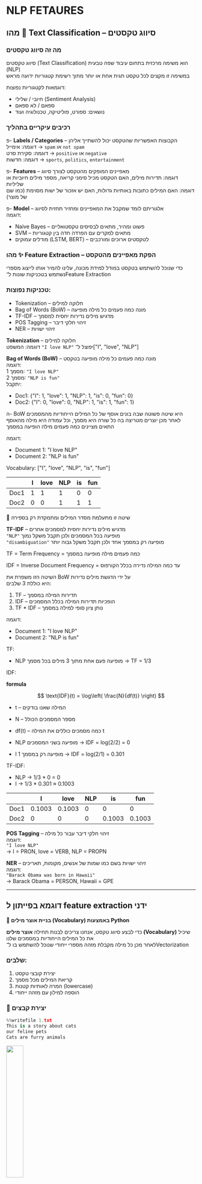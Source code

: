 # NLP FETAURES

## מהו 🧠 Text Classification – סיווג טקסטים

### מה זה סיווג טקסטים

סיווג טקסטים (Text Classification) הוא משימה מרכזית בתחום עיבוד שפה טבעית (NLP)  
במשימה זו מקצים לכל טקסט תגית אחת או יותר מתוך רשימת קטגוריות ידועה מראש

דוגמאות לקטגוריות נפוצות:
- חיובי / שלילי (Sentiment Analysis)
- ספאם / לא ספאם
- נושאים: ספורט, פוליטיקה, טכנולוגיה ועוד

### רכיבים עיקריים בתהליך

פ- **Labels / Categories** – הקבוצות האפשריות שהטקסט יכול להשתייך אליהן  
  דוגמה: אימייל → `spam` או `not spam`  
  דוגמה: סקירת סרט → `positive` או `negative`  
  דוגמה: חדשות → `sports`, `politics`, `entertainment`

פ- **Features** – מאפיינים המופקים מהטקסט לצורך סיווג  
  דוגמה: תדירות מילים, האם הטקסט מכיל סימני קריאה, מספר מילים חיוביות או שליליות  
  דוגמה: האם המילים כתובות באותיות גדולות, האם יש אזכור של ישות מסוימת (כמו שם של מוצר)

פ- **Model** – אלגוריתם לומד שמקבל את המאפיינים ומחזיר תחזית לסיווג  
  דוגמה:  
  - Naive Bayes – פשוט ומהיר, מתאים לבסיסים טקסטואליים  
  - SVM – מתאים למקרים עם הפרדה חדה בין קטגוריות  
  - מודלים עמוקים (LSTM, BERT) – לטקסטים ארוכים ומורכבים

### מהו ✨ Feature Extraction – הפקת מאפיינים מהטקסט

כדי שנוכל להשתמש בטקסט במודל למידת מכונה, עלינו להמיר אותו לייצוג מספרי  
נשתמש בטכניקות שונות ל־Feature Extraction

### טכניקות נפוצות:

- Tokenization – חלוקה למילים
- Bag of Words (BoW) – מונה כמה פעמים כל מילה מופיעה
- TF-IDF – מדגיש מילים נדירות יחסית למסמך
- POS Tagging – זיהוי חלקי דיבר
- NER – זיהוי ישויות

**Tokenization** – חלוקה למילים  
  דוגמה: המשפט `"I love NLP"` יפוצל ל־["I", "love", "NLP"]

**Bag of Words (BoW)** – מונה כמה פעמים כל מילה מופיעה בטקסט  
  דוגמה:  
  מסמך 1: `"I love NLP"`  
  מסמך 2: `"NLP is fun"`  
  יתקבל:  
  - Doc1: {"I": 1, "love": 1, "NLP": 1, "is": 0, "fun": 0}  
  - Doc2: {"I": 0, "love": 0, "NLP": 1, "is": 1, "fun": 1}

ה- BoW היא שיטה פשוטה שבה בונים אוסף של כל המילים הייחודיות מהמסמכים  
לאחר מכן יוצרים מטריצה בה כל שורה היא מסמך, וכל עמודה היא מילה מהאוסף  
התאים מציינים כמה פעמים מילה הופיעה במסמך

דוגמה:

- Document 1: "I love NLP"  
- Document 2: "NLP is fun"

Vocabulary: ["I", "love", "NLP", "is", "fun"]

|       | I | love | NLP | is | fun |
|-------|---|------|-----|----|-----|
| Doc1  | 1 | 1    | 1   | 0  | 0   |
| Doc2  | 0 | 0    | 1   | 1  | 1   |

📌 שיטה זו מתעלמת מסדר המילים ומתמקדת רק בספירה  

**TF-IDF** – מדגיש מילים נדירות יחסית למסמכים אחרים  
  `"NLP"` מופיעה בכל המסמכים ולכן תקבל משקל נמוך  
  `"disambiguation"` מופיעה רק במסמך אחד ולכן תקבל משקל גבוה יותר

TF = Term Frequency = כמה פעמים מילה מופיעה במסמך

IDF = Inverse Document Frequency = עד כמה המילה נדירה בכלל הקורפוס

השיטה הזו משפרת את BoW על ידי הדגשת מילים נדירות  
היא כוללת 3 שלבים:

1. TF – תדירות המילה במסמך  
2. IDF – הופכיות תדירות המילה בכלל המסמכים  
3. TF * IDF – נותן ציון סופי למילה במסמך

דוגמה:

- Document 1: "I love NLP"  
- Document 2: "NLP is fun"

TF:
- NLP מופיעה פעם אחת מתוך 3 מילים בכל מסמך → TF = 1/3

IDF:

**formula**

$$
\text{IDF}(t) = \log\left( \frac{N}{df(t)} \right)
$$

-  t  – המילה שאנו בודקים
-  N  – מספר המסמכים הכולל
-  df(t)  – כמה מסמכים כוללים את המילה t


- NLP מופיעה בשני המסמכים → IDF = log(2/2) = 0  
- I מופיעה רק במסמך 1 → IDF = log(2/1) = 0.301

TF-IDF:
- NLP → 1/3 * 0 = 0  
- I → 1/3 * 0.301 ≈ 0.1003

|       | I      | love   | NLP | is     | fun    |
|-------|--------|--------|-----|--------|--------|
| Doc1  | 0.1003 | 0.1003 | 0   | 0      | 0      |
| Doc2  | 0      | 0      | 0   | 0.1003 | 0.1003 |


**POS Tagging** – זיהוי חלקי דיבר עבור כל מילה  
  דוגמה:  
  `"I love NLP"`  
  → I = PRON, love = VERB, NLP = PROPN

**NER** – זיהוי ישויות בשם כמו שמות של אנשים, מקומות, תאריכים  
  דוגמה:  
  `"Barack Obama was born in Hawaii"`  
  → Barack Obama = PERSON, Hawaii = GPE

---

## דוגמא בפייתון ל feature extraction ידני

**🧠 בניית אוצר מילים (Vocabulary) באמצעות Python**

כדי לבצע סיווג טקסט, אנחנו צריכים לבנות תחילה **אוצר מילים (Vocabulary)** שיכיל את כל המילים הייחודיות במסמכים שלנו  
לאחר מכן כל מילה מקבלת מזהה מספרי ייחודי שנוכל להשתמש בו ל־Vectorization

### שלבים:
1. יצירת קובצי טקסט
2. קריאת המילים מכל מסמך
3. המרה לאותיות קטנות (lowercase)
4. הוספה למילון עם מזהה ייחודי

### 📄 יצירת קבצים

```python
%%writefile 1.txt
This is a story about cats
our feline pets
Cats are furry animals
```

<img src="nlp18.jpg" style="width: 30%" />

```python
%%writefile 2.txt
This story is about surfing
Catching waves is fun
Surfing is a popular water sport
```

<img src="nlp19.jpg" style="width: 30%" />

בניית אוצר מילים

```python
vocab = {}
i = 0

with open("1.txt") as f:
    for word in f.read().split():
        word = word.lower()
        if word not in vocab:
            vocab[word] = i
            i += 1

with open("2.txt") as f:
    for word in f.read().split():
        word = word.lower()
        if word not in vocab:
            vocab[word] = i
            i += 1

print(vocab)
```

Output:
```
{'this': 0, 'is': 1, 'a': 2, 'story': 3, 'about': 4, 'cats': 5, 'our': 6, 'feline': 7, 'pets': 8, 
 'are': 9, 'furry': 10, 'animals': 11, 'surfing': 12, 'catching': 13, 'waves': 14, 'fun': 15, 
 'popular': 16, 'water': 17, 'sport': 18}
```

---

## דוגמא בפייתון ל ??

בדוגמה הזו נשתמש בקובץ `smsspamcollection.tsv`

הקובץ מכיל נתונים על הודעות אימייל, כולל תוכן ההודעה, האורך שלה וסימני הפיסוק שבה

בנוסף, הקובץ כולל תווית עבור כל הודעה – `ham` (אימייל לגיטימי) או `spam` (אימייל זבל)

המטרה שלנו היא להשתמש במודל למידה מונחית כדי לחזות האם אימיילים עתידיים יסווגו כ־`spam` או לא

<img src="nlpe1.jpg" style="width: 60%" />

<img src="nlpe2.jpg" style="width: 60%" />

<img src="nlpe3.jpg" style="width: 70%" />

בשלב זה אנו מפרידים את הנתונים לשני חלקים:
- קבוצת **אימון** – משמשת לאימון המודל (במקרה הזה 70% מהנתונים)
- קבוצת **בדיקה** – משמשת לבדוק את ביצועי המודל על טקסטים שהוא לא ראה (30%)

ההפרדה הזו חשובה כדי לוודא שהמודל לא רק "שינן" את הנתונים, אלא באמת למד לזהות דפוסים כלליים

<img src="nlpe4.jpg" style="width: 60%" />

בשלב זה אנו ממירים את ההודעות ממילים לטבלה של מספרים, באמצעות **שיטת Bag of Words**  
כל שורה מייצגת הודעה  
כל עמודה מייצגת מילה מתוך כלל אוצר המילים  
והערך בכל תא מציין כמה פעמים המילה הופיעה באותה הודעה

לדוגמה: אם המילה "free" מופיעה 3 פעמים בהודעה מסוימת – זה יוצג כ־3 בטבלה

**📏 מה זה `(3900, 7245)`?**

זהו גודל המטריצה שנוצרה לאחר הספירה:

- `3900` = מספר ההודעות בקבוצת האימון (train set)  
- `7245` = מספר המילים הייחודיות בכל הודעות האימון (גודל אוצר המילים)

כלומר: יצרנו מטריצה בגודל **3900 שורות × 7245 עמודות** שבה כל תא הוא מספר ההופעות של מילה בהודעה

📌 זהו השלב שבו הטקסט הפך לנתונים מספריים – מוכנים ללמידת מכונה

<img src="nlpe5.jpg" style="width: 60%" />

בשלב זה אנו מעדכנים את ערכי הספירה לפי חשיבותן היחסית של המילים בכל המסמכים  
המטרה היא לתת משקל גבוה למילים ייחודיות ומידעיות, ולהפחית משקל ממילים שכיחות מדי כמו "the" או "is"

כך נוצר ייצוג מדויק יותר של הטקסט עבור המודל

לדוגמה:
- מילה נדירה כמו "unsubscribe" תקבל משקל גבוה אם מופיעה במסמך
- מילה נפוצה כמו "the" תקבל משקל נמוך כי היא לא מבדילה בין טקסטים

<img src="nlpe6.jpg" style="width: 60%" />

<img src="nlpe7.jpg" style="width: 30%" />

<img src="nlpe8.jpg" style="width: 60%" />

<img src="nlpe9.jpg" style="width: 55%" />

<img src="nlpe10.jpg" style="width: 65%" />

<img src="nlpe11.jpg" style="width: 60%" />




